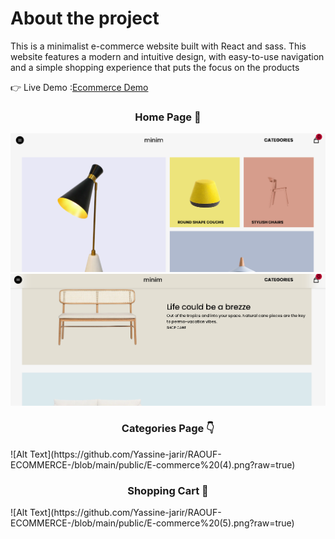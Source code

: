 # About the project

This is a minimalist e-commerce website built with React and sass. This website features a modern and intuitive design, with easy-to-use navigation and a simple shopping experience that puts the focus on the products

👉 Live Demo :[Ecommerce Demo](https://raouf-ecommerce.vercel.app/) 

<div align="center">
 <h3>Home Page 🏡</h3> 
</div>

![Alt Text](https://github.com/Yassine-jarir/RAOUF-ECOMMERCE-/blob/main/public/E-commerce%20(1).png?raw=true)
![Alt Text](https://github.com/Yassine-jarir/RAOUF-ECOMMERCE-/blob/main/public/E-commerce%20(2).png?raw=true)
<div align="center">
 <h3>Categories Page 👇</h3> 
</div>
![Alt Text](https://github.com/Yassine-jarir/RAOUF-ECOMMERCE-/blob/main/public/E-commerce%20(4).png?raw=true)
<div align="center">
 <h3>Shopping Cart 🛒</h3> 
</div>
![Alt Text](https://github.com/Yassine-jarir/RAOUF-ECOMMERCE-/blob/main/public/E-commerce%20(5).png?raw=true)


